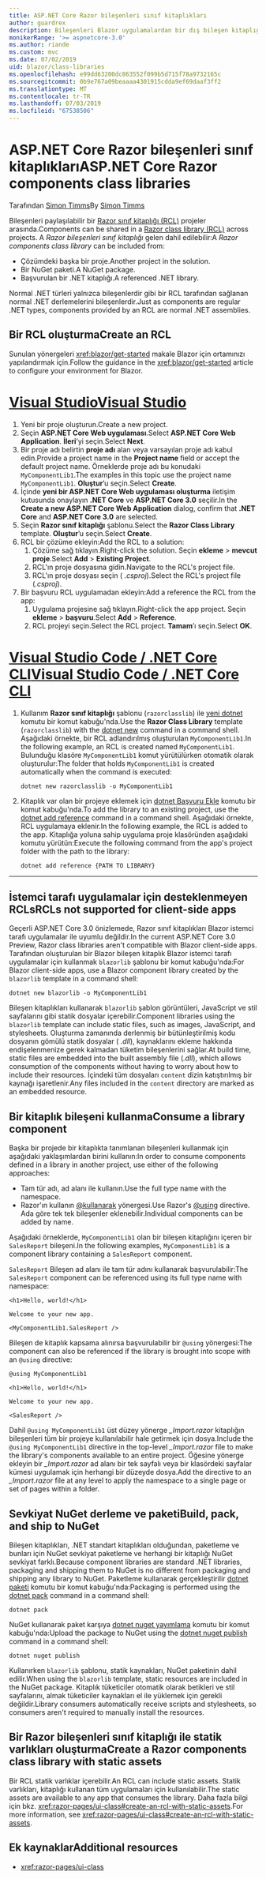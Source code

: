 ```yaml
---
title: ASP.NET Core Razor bileşenleri sınıf kitaplıkları
author: guardrex
description: Bileşenleri Blazor uygulamalardan bir dış bileşen kitaplığı nasıl eklenebilir keşfedin.
monikerRange: '>= aspnetcore-3.0'
ms.author: riande
ms.custom: mvc
ms.date: 07/02/2019
uid: blazor/class-libraries
ms.openlocfilehash: e99dd63200dc863552f099b5d715f78a9732165c
ms.sourcegitcommit: 0b9e767a09beaaaa4301915cdda9ef69daaf3ff2
ms.translationtype: MT
ms.contentlocale: tr-TR
ms.lasthandoff: 07/03/2019
ms.locfileid: "67538506"
---
```

# <a name="aspnet-core-razor-components-class-libraries"></a><span data-ttu-id="dc8c4-103">ASP.NET Core Razor bileşenleri sınıf kitaplıkları</span><span class="sxs-lookup"><span data-stu-id="dc8c4-103">ASP.NET Core Razor components class libraries</span></span>

<span data-ttu-id="dc8c4-104">Tarafından [Simon Timms](https://github.com/stimms)</span><span class="sxs-lookup"><span data-stu-id="dc8c4-104">By [Simon Timms](https://github.com/stimms)</span></span>

<span data-ttu-id="dc8c4-105">Bileşenleri paylaşılabilir bir [Razor sınıf kitaplığı (RCL)](xref:razor-pages/ui-class) projeler arasında.</span><span class="sxs-lookup"><span data-stu-id="dc8c4-105">Components can be shared in a [Razor class library (RCL)](xref:razor-pages/ui-class) across projects.</span></span> <span data-ttu-id="dc8c4-106">A *Razor bileşenleri sınıf kitaplığı* gelen dahil edilebilir:</span><span class="sxs-lookup"><span data-stu-id="dc8c4-106">A *Razor components class library* can be included from:</span></span>

* <span data-ttu-id="dc8c4-107">Çözümdeki başka bir proje.</span><span class="sxs-lookup"><span data-stu-id="dc8c4-107">Another project in the solution.</span></span>
* <span data-ttu-id="dc8c4-108">Bir NuGet paketi.</span><span class="sxs-lookup"><span data-stu-id="dc8c4-108">A NuGet package.</span></span>
* <span data-ttu-id="dc8c4-109">Başvurulan bir .NET kitaplığı.</span><span class="sxs-lookup"><span data-stu-id="dc8c4-109">A referenced .NET library.</span></span>

<span data-ttu-id="dc8c4-110">Normal .NET türleri yalnızca bileşenlerdir gibi bir RCL tarafından sağlanan normal .NET derlemelerini bileşenlerdir.</span><span class="sxs-lookup"><span data-stu-id="dc8c4-110">Just as components are regular .NET types, components provided by an RCL are normal .NET assemblies.</span></span>

## <a name="create-an-rcl"></a><span data-ttu-id="dc8c4-111">Bir RCL oluşturma</span><span class="sxs-lookup"><span data-stu-id="dc8c4-111">Create an RCL</span></span>

<span data-ttu-id="dc8c4-112">Sunulan yönergeleri <xref:blazor/get-started> makale Blazor için ortamınızı yapılandırmak için.</span><span class="sxs-lookup"><span data-stu-id="dc8c4-112">Follow the guidance in the <xref:blazor/get-started> article to configure your environment for Blazor.</span></span>

# <a name="visual-studiotabvisual-studio"></a>[<span data-ttu-id="dc8c4-113">Visual Studio</span><span class="sxs-lookup"><span data-stu-id="dc8c4-113">Visual Studio</span></span>](#tab/visual-studio)

1. <span data-ttu-id="dc8c4-114">Yeni bir proje oluşturun.</span><span class="sxs-lookup"><span data-stu-id="dc8c4-114">Create a new project.</span></span>
1. <span data-ttu-id="dc8c4-115">Seçin **ASP.NET Core Web uygulaması**.</span><span class="sxs-lookup"><span data-stu-id="dc8c4-115">Select **ASP.NET Core Web Application**.</span></span> <span data-ttu-id="dc8c4-116">**İleri**’yi seçin.</span><span class="sxs-lookup"><span data-stu-id="dc8c4-116">Select **Next**.</span></span>
1. <span data-ttu-id="dc8c4-117">Bir proje adı belirtin **proje adı** alan veya varsayılan proje adı kabul edin.</span><span class="sxs-lookup"><span data-stu-id="dc8c4-117">Provide a project name in the **Project name** field or accept the default project name.</span></span> <span data-ttu-id="dc8c4-118">Örneklerde proje adı bu konudaki `MyComponentLib1`.</span><span class="sxs-lookup"><span data-stu-id="dc8c4-118">The examples in this topic use the project name `MyComponentLib1`.</span></span> <span data-ttu-id="dc8c4-119">**Oluştur**’u seçin.</span><span class="sxs-lookup"><span data-stu-id="dc8c4-119">Select **Create**.</span></span>
1. <span data-ttu-id="dc8c4-120">İçinde **yeni bir ASP.NET Core Web uygulaması oluşturma** iletişim kutusunda onaylayın **.NET Core** ve **ASP.NET Core 3.0** seçilir.</span><span class="sxs-lookup"><span data-stu-id="dc8c4-120">In the **Create a new ASP.NET Core Web Application** dialog, confirm that **.NET Core** and **ASP.NET Core 3.0** are selected.</span></span>
1. <span data-ttu-id="dc8c4-121">Seçin **Razor sınıf kitaplığı** şablonu.</span><span class="sxs-lookup"><span data-stu-id="dc8c4-121">Select the **Razor Class Library** template.</span></span> <span data-ttu-id="dc8c4-122">**Oluştur**’u seçin.</span><span class="sxs-lookup"><span data-stu-id="dc8c4-122">Select **Create**.</span></span>
1. <span data-ttu-id="dc8c4-123">RCL bir çözüme ekleyin:</span><span class="sxs-lookup"><span data-stu-id="dc8c4-123">Add the RCL to a solution:</span></span>
   1. <span data-ttu-id="dc8c4-124">Çözüme sağ tıklayın.</span><span class="sxs-lookup"><span data-stu-id="dc8c4-124">Right-click the solution.</span></span> <span data-ttu-id="dc8c4-125">Seçin **ekleme** > **mevcut proje**.</span><span class="sxs-lookup"><span data-stu-id="dc8c4-125">Select **Add** > **Existing Project**.</span></span>
   1. <span data-ttu-id="dc8c4-126">RCL'ın proje dosyasına gidin.</span><span class="sxs-lookup"><span data-stu-id="dc8c4-126">Navigate to the RCL's project file.</span></span>
   1. <span data-ttu-id="dc8c4-127">RCL'ın proje dosyası seçin ( *.csproj*).</span><span class="sxs-lookup"><span data-stu-id="dc8c4-127">Select the RCL's project file (*.csproj*).</span></span>
1. <span data-ttu-id="dc8c4-128">Bir başvuru RCL uygulamadan ekleyin:</span><span class="sxs-lookup"><span data-stu-id="dc8c4-128">Add a reference the RCL from the app:</span></span>
   1. <span data-ttu-id="dc8c4-129">Uygulama projesine sağ tıklayın.</span><span class="sxs-lookup"><span data-stu-id="dc8c4-129">Right-click the app project.</span></span> <span data-ttu-id="dc8c4-130">Seçin **ekleme** > **başvuru**.</span><span class="sxs-lookup"><span data-stu-id="dc8c4-130">Select **Add** > **Reference**.</span></span>
   1. <span data-ttu-id="dc8c4-131">RCL projeyi seçin.</span><span class="sxs-lookup"><span data-stu-id="dc8c4-131">Select the RCL project.</span></span> <span data-ttu-id="dc8c4-132">**Tamam**’ı seçin.</span><span class="sxs-lookup"><span data-stu-id="dc8c4-132">Select **OK**.</span></span>

# <a name="visual-studio-code--net-core-clitabvisual-studio-codenetcore-cli"></a>[<span data-ttu-id="dc8c4-133">Visual Studio Code / .NET Core CLI</span><span class="sxs-lookup"><span data-stu-id="dc8c4-133">Visual Studio Code / .NET Core CLI</span></span>](#tab/visual-studio-code+netcore-cli)

1. <span data-ttu-id="dc8c4-134">Kullanım **Razor sınıf kitaplığı** şablonu (`razorclasslib`) ile [yeni dotnet](/dotnet/core/tools/dotnet-new) komutu bir komut kabuğu'nda.</span><span class="sxs-lookup"><span data-stu-id="dc8c4-134">Use the **Razor Class Library** template (`razorclasslib`) with the [dotnet new](/dotnet/core/tools/dotnet-new) command in a command shell.</span></span> <span data-ttu-id="dc8c4-135">Aşağıdaki örnekte, bir RCL adlandırılmış oluşturulan `MyComponentLib1`.</span><span class="sxs-lookup"><span data-stu-id="dc8c4-135">In the following example, an RCL is created named `MyComponentLib1`.</span></span> <span data-ttu-id="dc8c4-136">Bulunduğu klasöre `MyComponentLib1` komut yürütülürken otomatik olarak oluşturulur:</span><span class="sxs-lookup"><span data-stu-id="dc8c4-136">The folder that holds `MyComponentLib1` is created automatically when the command is executed:</span></span>

   ```console
   dotnet new razorclasslib -o MyComponentLib1
   ```

1. <span data-ttu-id="dc8c4-137">Kitaplık var olan bir projeye eklemek için [dotnet Başvuru Ekle](/dotnet/core/tools/dotnet-add-reference) komutu bir komut kabuğu'nda.</span><span class="sxs-lookup"><span data-stu-id="dc8c4-137">To add the library to an existing project, use the [dotnet add reference](/dotnet/core/tools/dotnet-add-reference) command in a command shell.</span></span> <span data-ttu-id="dc8c4-138">Aşağıdaki örnekte, RCL uygulamaya eklenir.</span><span class="sxs-lookup"><span data-stu-id="dc8c4-138">In the following example, the RCL is added to the app.</span></span> <span data-ttu-id="dc8c4-139">Kitaplığa yoluna sahip uygulama proje klasöründen aşağıdaki komutu yürütün:</span><span class="sxs-lookup"><span data-stu-id="dc8c4-139">Execute the following command from the app's project folder with the path to the library:</span></span>

   ```console
   dotnet add reference {PATH TO LIBRARY}
   ```

---

## <a name="rcls-not-supported-for-client-side-apps"></a><span data-ttu-id="dc8c4-140">İstemci tarafı uygulamalar için desteklenmeyen RCLs</span><span class="sxs-lookup"><span data-stu-id="dc8c4-140">RCLs not supported for client-side apps</span></span>

<span data-ttu-id="dc8c4-141">Geçerli ASP.NET Core 3.0 önizlemede, Razor sınıf kitaplıkları Blazor istemci tarafı uygulamalar ile uyumlu değildir.</span><span class="sxs-lookup"><span data-stu-id="dc8c4-141">In the current ASP.NET Core 3.0 Preview, Razor class libraries aren't compatible with Blazor client-side apps.</span></span> <span data-ttu-id="dc8c4-142">Tarafından oluşturulan bir Blazor bileşen kitaplık Blazor istemci tarafı uygulamalar için kullanmak `blazorlib` şablonu bir komut kabuğu'nda:</span><span class="sxs-lookup"><span data-stu-id="dc8c4-142">For Blazor client-side apps, use a Blazor component library created by the `blazorlib` template in a command shell:</span></span>

```console
dotnet new blazorlib -o MyComponentLib1
```

<span data-ttu-id="dc8c4-143">Bileşen kitaplıkları kullanarak `blazorlib` şablon görüntüleri, JavaScript ve stil sayfalarını gibi statik dosyalar içerebilir.</span><span class="sxs-lookup"><span data-stu-id="dc8c4-143">Component libraries using the `blazorlib` template can include static files, such as images, JavaScript, and stylesheets.</span></span> <span data-ttu-id="dc8c4-144">Oluşturma zamanında derlenmiş bir bütünleştirilmiş kodu dosyanın gömülü statik dosyalar ( *.dll*), kaynaklarını ekleme hakkında endişelenmenize gerek kalmadan tüketim bileşenlerini sağlar.</span><span class="sxs-lookup"><span data-stu-id="dc8c4-144">At build time, static files are embedded into the built assembly file (*.dll*), which allows consumption of the components without having to worry about how to include their resources.</span></span> <span data-ttu-id="dc8c4-145">İçindeki tüm dosyaları `content` dizin katıştırılmış bir kaynağı işaretlenir.</span><span class="sxs-lookup"><span data-stu-id="dc8c4-145">Any files included in the `content` directory are marked as an embedded resource.</span></span>

## <a name="consume-a-library-component"></a><span data-ttu-id="dc8c4-146">Bir kitaplık bileşeni kullanma</span><span class="sxs-lookup"><span data-stu-id="dc8c4-146">Consume a library component</span></span>

<span data-ttu-id="dc8c4-147">Başka bir projede bir kitaplıkta tanımlanan bileşenleri kullanmak için aşağıdaki yaklaşımlardan birini kullanın:</span><span class="sxs-lookup"><span data-stu-id="dc8c4-147">In order to consume components defined in a library in another project, use either of the following approaches:</span></span>

* <span data-ttu-id="dc8c4-148">Tam tür adı, ad alanı ile kullanın.</span><span class="sxs-lookup"><span data-stu-id="dc8c4-148">Use the full type name with the namespace.</span></span>
* <span data-ttu-id="dc8c4-149">Razor'ın kullanın [ \@kullanarak](xref:mvc/views/razor#using) yönergesi.</span><span class="sxs-lookup"><span data-stu-id="dc8c4-149">Use Razor's [\@using](xref:mvc/views/razor#using) directive.</span></span> <span data-ttu-id="dc8c4-150">Ada göre tek tek bileşenler eklenebilir.</span><span class="sxs-lookup"><span data-stu-id="dc8c4-150">Individual components can be added by name.</span></span>

<span data-ttu-id="dc8c4-151">Aşağıdaki örneklerde, `MyComponentLib1` olan bir bileşen kitaplığını içeren bir `SalesReport` bileşeni.</span><span class="sxs-lookup"><span data-stu-id="dc8c4-151">In the following examples, `MyComponentLib1` is a component library containing a `SalesReport` component.</span></span>

<span data-ttu-id="dc8c4-152">`SalesReport` Bileşen ad alanı ile tam tür adını kullanarak başvurulabilir:</span><span class="sxs-lookup"><span data-stu-id="dc8c4-152">The `SalesReport` component can be referenced using its full type name with namespace:</span></span>

```cshtml
<h1>Hello, world!</h1>

Welcome to your new app.

<MyComponentLib1.SalesReport />
```

<span data-ttu-id="dc8c4-153">Bileşen de kitaplık kapsama alınırsa başvurulabilir bir `@using` yönergesi:</span><span class="sxs-lookup"><span data-stu-id="dc8c4-153">The component can also be referenced if the library is brought into scope with an `@using` directive:</span></span>

```cshtml
@using MyComponentLib1

<h1>Hello, world!</h1>

Welcome to your new app.

<SalesReport />
```

<span data-ttu-id="dc8c4-154">Dahil `@using MyComponentLib1` üst düzey yönerge *_Import.razor* kitaplığın bileşenleri tüm bir projeye kullanılabilir hale getirmek için dosya.</span><span class="sxs-lookup"><span data-stu-id="dc8c4-154">Include the `@using MyComponentLib1` directive in the top-level *_Import.razor* file to make the library's components available to an entire project.</span></span> <span data-ttu-id="dc8c4-155">Öğesine yönerge ekleyin bir *_Import.razor* ad alanı bir tek sayfalı veya bir klasördeki sayfalar kümesi uygulamak için herhangi bir düzeyde dosya.</span><span class="sxs-lookup"><span data-stu-id="dc8c4-155">Add the directive to an *_Import.razor* file at any level to apply the namespace to a single page or set of pages within a folder.</span></span>

## <a name="build-pack-and-ship-to-nuget"></a><span data-ttu-id="dc8c4-156">Sevkiyat NuGet derleme ve paketi</span><span class="sxs-lookup"><span data-stu-id="dc8c4-156">Build, pack, and ship to NuGet</span></span>

<span data-ttu-id="dc8c4-157">Bileşen kitaplıkları, .NET standart kitaplıkları olduğundan, paketleme ve bunları için NuGet sevkiyat paketleme ve herhangi bir kitaplığı NuGet sevkiyat farklı.</span><span class="sxs-lookup"><span data-stu-id="dc8c4-157">Because component libraries are standard .NET libraries, packaging and shipping them to NuGet is no different from packaging and shipping any library to NuGet.</span></span> <span data-ttu-id="dc8c4-158">Paketleme kullanarak gerçekleştirilir [dotnet paketi](/dotnet/core/tools/dotnet-pack) komutu bir komut kabuğu'nda:</span><span class="sxs-lookup"><span data-stu-id="dc8c4-158">Packaging is performed using the [dotnet pack](/dotnet/core/tools/dotnet-pack) command in a command shell:</span></span>

```console
dotnet pack
```

<span data-ttu-id="dc8c4-159">NuGet kullanarak paket karşıya [dotnet nuget yayımlama](/dotnet/core/tools/dotnet-nuget-push) komutu bir komut kabuğu'nda:</span><span class="sxs-lookup"><span data-stu-id="dc8c4-159">Upload the package to NuGet using the [dotnet nuget publish](/dotnet/core/tools/dotnet-nuget-push) command in a command shell:</span></span>

```console
dotnet nuget publish
```

<span data-ttu-id="dc8c4-160">Kullanırken `blazorlib` şablonu, statik kaynakları, NuGet paketinin dahil edilir.</span><span class="sxs-lookup"><span data-stu-id="dc8c4-160">When using the `blazorlib` template, static resources are included in the NuGet package.</span></span> <span data-ttu-id="dc8c4-161">Kitaplık tüketiciler otomatik olarak betikleri ve stil sayfalarını, almak tüketiciler kaynakları el ile yüklemek için gerekli değildir.</span><span class="sxs-lookup"><span data-stu-id="dc8c4-161">Library consumers automatically receive scripts and stylesheets, so consumers aren't required to manually install the resources.</span></span>

## <a name="create-a-razor-components-class-library-with-static-assets"></a><span data-ttu-id="dc8c4-162">Bir Razor bileşenleri sınıf kitaplığı ile statik varlıkları oluşturma</span><span class="sxs-lookup"><span data-stu-id="dc8c4-162">Create a Razor components class library with static assets</span></span>

<span data-ttu-id="dc8c4-163">Bir RCL statik varlıklar içerebilir.</span><span class="sxs-lookup"><span data-stu-id="dc8c4-163">An RCL can include static assets.</span></span> <span data-ttu-id="dc8c4-164">Statik varlıkları, kitaplığı kullanan tüm uygulamaları için kullanılabilir.</span><span class="sxs-lookup"><span data-stu-id="dc8c4-164">The static assets are available to any app that consumes the library.</span></span> <span data-ttu-id="dc8c4-165">Daha fazla bilgi için bkz. <xref:razor-pages/ui-class#create-an-rcl-with-static-assets>.</span><span class="sxs-lookup"><span data-stu-id="dc8c4-165">For more information, see <xref:razor-pages/ui-class#create-an-rcl-with-static-assets>.</span></span>

## <a name="additional-resources"></a><span data-ttu-id="dc8c4-166">Ek kaynaklar</span><span class="sxs-lookup"><span data-stu-id="dc8c4-166">Additional resources</span></span>

* <xref:razor-pages/ui-class>
